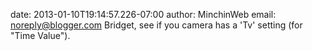 date: 2013-01-10T19:14:57.226-07:00
author: MinchinWeb
email: noreply@blogger.com
Bridget, see if you camera has a &#39;Tv&#39; setting (for &quot;Time Value&quot;).